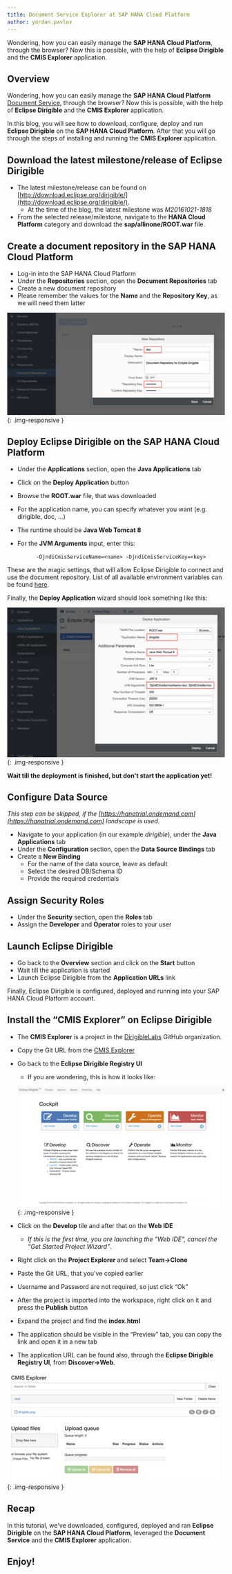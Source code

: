 ```yaml
---
title: Document Service Explorer at SAP HANA Cloud Platform
author: yordan.pavlov
---
```



Wondering, how you can easily manage the **SAP HANA Cloud Platform**, through the browser? Now this is possible, with the help of **Eclipse Dirigible** and the **CMIS Explorer** application.

## Overview

Wondering, how you can easily manage the **SAP HANA Cloud Platform** [Document Service](https://help.hana.ondemand.com/help/frameset.htm?e60b7e45bb57101487a881c7c5487778.html), through the browser? Now this is possible, with the help of **Eclipse Dirigible** and the **CMIS Explorer** application.

In this blog, you will see how to download, configure, deploy and run **Eclipse Dirigible** on the **SAP HANA Cloud Platform**. After that you will go through the steps of installing and running the **CMIS Explorer** application.

## Download the latest milestone/release of Eclipse Dirigible

* The latest milestone/release can be found on [http://download.eclipse.org/dirigible/](http://download.eclipse.org/dirigible/).
	* At the time of the blog, the latest milestone was *M20161021-1818*
* From the selected release/milestone, navigate to the **HANA Cloud Platform** category and download the **sap/allinone/ROOT.war** file.

## Create a document repository in the SAP HANA Cloud Platform

* Log-in into the SAP HANA Cloud Platform
* Under the **Repositories** section, open the **Document Repositories** tab
* Create a new document repository
* Please remember the values for the **Name** and the **Repository Key**, as we will need them latter

![Create a Document Repository](/img/posts/20161103-0/1-create-document-repository.png){: .img-responsive }

## Deploy Eclipse Dirigible on the SAP HANA Cloud Platform

* Under the **Applications** section, open the **Java Applications** tab
* Click on the **Deploy Application** button
* Browse the **ROOT.war** file, that was downloaded
* For the application name, you can specify whatever you want (e.g. dirigible, doc, …)
* The runtime should be **Java Web Tomcat 8**
* For the **JVM Arguments** input, enter this:
			
			-DjndiCmisServiceName=<name> -DjndiCmisServiceKey=<key>

These are the magic settings, that will allow Eclipse Dirigible to connect and use the document repository. List of all available environment variables can be found [here](www.dirigible.io/help/setup_env_vars.html).

Finally, the **Deploy Application** wizard should look something like this:

![Deploy Application](/img/posts/20161103-0/2-deploy-application.png){: .img-responsive }

**Wait till the deployment is finished, but don't start the application yet!**

## Configure Data Source

*This step can be skipped, if the [https://hanatrial.ondemand.com](https://hanatrial.ondemand.com) landscape is used*.


* Navigate to your application (in our example *dirigible*), under the **Java Applications** tab
* Under the **Configuration** section, open the **Data Source Bindings** tab
* Create a **New Binding**
	* For the name of the data source, leave as default
	* Select the desired DB/Schema ID
	* Provide the required credentials

## Assign Security Roles

* Under the **Security** section, open the **Roles** tab
* Assign the **Developer** and **Operator** roles to your user

## Launch Eclipse Dirigible

* Go back to the **Overview** section and click on the **Start** button
* Wait till the application is started
* Launch Eclipse Dirigible from the **Application URLs** link

Finally, Eclipse Dirigible is configured, deployed and running into your SAP HANA Cloud Platform account.

## Install the “CMIS Explorer” on Eclipse Dirigible

* The **CMIS Explorer** is a project in the [DirigibleLabs](github.com/dirigiblelabs) GitHub organization.
* Copy the Git URL from the [CMIS Explorer](https://github.com/dirigiblelabs/sample_cmis_explorer)
* Go back to the **Eclipse Dirigible Registry UI**
	* If you are wondering, this is how it looks like:

	![Registry UI](/img/posts/20161103-0/3-registry-ui.png){: .img-responsive }

* Click on the **Develop** tile and after that on the **Web IDE**
	* *If this is the first time, you are launching the "Web IDE", cancel the “Get Started Project Wizard”*.
* Right click on the **Project Explorer** and select **Team->Clone**
* Paste the Git URL, that you’ve copied earlier
* Username and Password are not required, so just click “Ok”
* After the project is imported into the workspace, right click on it and press the **Publish** button
* Expand the project and find the **index.html**
* The application should be visible in the “Preview” tab, you can copy the link and open it in a new tab
* The application URL can be found also, through the **Eclipse Dirigible Registry UI**, from **Discover->Web**.

![Registry UI](/img/posts/20161103-0/4-cmis-explorer.png){: .img-responsive }

## Recap

In this tutorial, we've downloaded, configured, deployed and ran **Eclipse Dirigible** on the **SAP HANA Cloud Platform**, leveraged the **Document Service** and the **CMIS Explorer** application.

## Enjoy!
